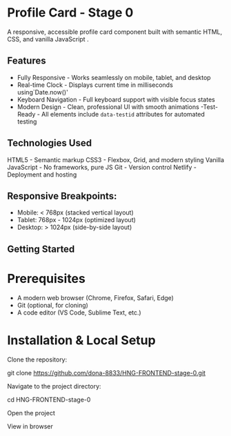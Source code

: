 # Profile Card - Stage 0

A responsive, accessible profile card component built with semantic HTML, CSS, and vanilla JavaScript .

## Features

- Fully Responsive - Works seamlessly on mobile, tablet, and desktop
- Real-time Clock - Displays current time in milliseconds using`Date.now()'
- Keyboard Navigation - Full keyboard support with visible focus states
- Modern Design - Clean, professional UI with smooth animations
  -Test-Ready - All elements include `data-testid` attributes for automated testing

## Technologies Used

HTML5 - Semantic markup
CSS3 - Flexbox, Grid, and modern styling
Vanilla JavaScript - No frameworks, pure JS
Git - Version control
Netlify - Deployment and hosting

## Responsive Breakpoints:

- Mobile: < 768px (stacked vertical layout)
- Tablet: 768px - 1024px (optimized layout)
- Desktop: > 1024px (side-by-side layout)

## Getting Started

 # Prerequisites

- A modern web browser (Chrome, Firefox, Safari, Edge)
- Git (optional, for cloning)
- A code editor (VS Code, Sublime Text, etc.)

# Installation & Local Setup

Clone the repository:

git clone https://github.com/dona-8833/HNG-FRONTEND-stage-0.git

Navigate to the project directory:

cd HNG-FRONTEND-stage-0

Open the project

View in browser 
